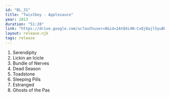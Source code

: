 ```yaml
---
id: "BL_31"
title: "Twistboy - Applesauce"
year: 2013
duration: "51:28"
link: "https://drive.google.com/uc?authuser=0&id=1AtQ4i4N-CxQj8ajl5yuB8S3JB0eVbSZw&export=download"
layout: release.njk
tags: release
---
```


01. Serendipity
02. Lickin an Icicle
03. Bundle of Nerves
04. Dead Season
05. Toadstone
06. Sleeping Pills
07. Estranged
08. Ghosts of the Pas